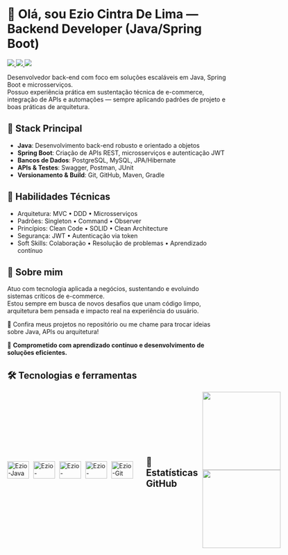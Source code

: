 
# 👋 Olá, sou Ezio Cintra De Lima — Backend Developer (Java/Spring Boot)

  <a href="https://instagram.com/ezio_cintra" target="_blank">
    <img src="https://img.shields.io/badge/-Instagram-%23E4405F?style=for-the-badge&logo=instagram&logoColor=white">
  </a>
  <a href="mailto:eziocdl@gmail.com">
    <img src="https://img.shields.io/badge/-Gmail-%23333?style=for-the-badge&logo=gmail&logoColor=white">
  </a>
  <a href="https://www.linkedin.com/in/ezio-lima/" target="_blank">
    <img src="https://img.shields.io/badge/-LinkedIn-%230077B5?style=for-the-badge&logo=linkedin&logoColor=white">
  </a>
<div>


Desenvolvedor back-end com foco em soluções escaláveis em Java, Spring Boot e microsserviços.  
Possuo experiência prática em sustentação técnica de e-commerce, integração de APIs e automações — sempre aplicando padrões de projeto e boas práticas de arquitetura.

## 🚀 Stack Principal
- **Java**: Desenvolvimento back-end robusto e orientado a objetos  
- **Spring Boot**: Criação de APIs REST, microsserviços e autenticação JWT  
- **Bancos de Dados**: PostgreSQL, MySQL, JPA/Hibernate  
- **APIs & Testes**: Swagger, Postman, JUnit  
- **Versionamento & Build**: Git, GitHub, Maven, Gradle  

## 🧠 Habilidades Técnicas
- Arquitetura: MVC • DDD • Microsserviços  
- Padrões: Singleton • Command • Observer  
- Princípios: Clean Code • SOLID • Clean Architecture  
- Segurança: JWT • Autenticação via token  
- Soft Skills: Colaboração • Resolução de problemas • Aprendizado contínuo

## 📌 Sobre mim
Atuo com tecnologia aplicada a negócios, sustentando e evoluindo sistemas críticos de e-commerce.  
Estou sempre em busca de novos desafios que unam código limpo, arquitetura bem pensada e impacto real na experiência do usuário.

🔗 Confira meus projetos no repositório ou me chame para trocar ideias sobre Java, APIs ou arquitetura!

📌 **Comprometido com aprendizado contínuo e desenvolvimento de soluções eficientes.**  

## 🛠 Tecnologias e ferramentas 
<div style="display: flex; align-items: center; gap: 10px;">
  <img align="center" alt="Ezio-Java" height="40" width="50" src="https://cdn.jsdelivr.net/gh/devicons/devicon/icons/java/java-original.svg">
  <img align="center" alt="Ezio-Spring" height="40" width="50" src="https://cdn.jsdelivr.net/gh/devicons/devicon/icons/spring/spring-original.svg">
  <img align="center" alt="Ezio-MySQL" height="40" width="50" src="https://cdn.jsdelivr.net/gh/devicons/devicon/icons/mysql/mysql-original.svg">
  <img align="center" alt="Ezio-PostgreSQL" height="40" width="50" src="https://cdn.jsdelivr.net/gh/devicons/devicon/icons/postgresql/postgresql-original.svg">
  <img align="center" alt="Ezio-Git" height="40" width="50" src="https://cdn.jsdelivr.net/gh/devicons/devicon/icons/git/git-original.svg">
  <div align="right">
  
</div>  

---

## 🔗 Estatísticas GitHub


<div align="center">
  <a href="https://github.com/eziocdl">
    <img height="180em" src="https://github-readme-stats.vercel.app/api?username=eziocdl&show_icons=true&theme=dark&include_all_commits=true&count_private=true"/>
    <img height="180em" src="https://github-readme-stats.vercel.app/api/top-langs/?username=eziocdl&layout=compact&langs_count=7&theme=dark"/>
  </a>
</div>  

---
